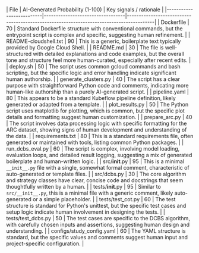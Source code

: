 \
| File                     | AI-Generated Probability (1-100) | Key signals / rationale                                                                 |
|--------------------------|----------------------------------|-----------------------------------------------------------------------------------------|
| Dockerfile               | 70                               | Standard Dockerfile structure with conventional commands, but the entrypoint script is complex and specific, suggesting human refinement. |
| README-cloudshell.txt    | 90                               | This is a generic, boilerplate text typically provided by Google Cloud Shell.             |
| README.md                | 30                               | The file is well-structured with detailed explanations and code examples, but the overall tone and structure feel more human-curated, especially after recent edits. |
| deploy.sh                | 50                               | The script uses common gcloud commands and bash scripting, but the specific logic and error handling indicate significant human authorship. |
| generate_clusters.py     | 40                               | The script has a clear purpose with straightforward Python code and comments, indicating more human-like authorship than a purely AI-generated script. |
| pipeline.yaml            | 80                               | This appears to be a standard Kubeflow pipeline definition, likely generated or adapted from a template. |
| plot_results.py          | 50                               | The Python script uses matplotlib for plotting, which is common, but the specific plot details and formatting suggest human customization. |
| prepare_arc.py           | 40                               | The script involves data processing logic with specific formatting for the ARC dataset, showing signs of human development and understanding of the data. |
| requirements.txt         | 80                               | This is a standard requirements file, often generated or maintained with tools, listing common Python packages. |
| run_dcbs_eval.py         | 60                               | The script is complex, involving model loading, evaluation loops, and detailed result logging, suggesting a mix of generated boilerplate and human-written logic. |
| src/__init__.py          | 95                               | This is a minimal `__init__.py` file with a single, somewhat formal comment, characteristic of auto-generated or template files. |
| src/dcbs.py              | 30                               | The core algorithm and strategy classes have clear, concise code and docstrings that seem thoughtfully written by a human. |
| tests/__init__.py        | 95                               | Similar to `src/__init__.py`, this is a minimal file with a generic comment, likely auto-generated or a simple placeholder. |
| tests/test_cot.py        | 60                               | The test structure is standard for Python's unittest, but the specific test cases and setup logic indicate human involvement in designing the tests. |
| tests/test_dcbs.py       | 50                               | The test cases are specific to the DCBS algorithm, with carefully chosen inputs and assertions, suggesting human design and understanding. |
| configs/study_config.yaml | 60                               | The YAML structure is standard, but the specific values and comments suggest human input and project-specific configuration. | 